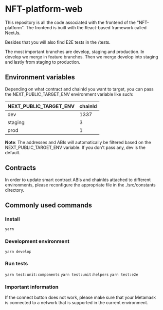 # NFT-platform-web

This repository is all the code associated with the frontend of the "NFT-platform". The frontend is built with the React-based framework called NextJs.

Besides that you will also find E2E tests in the <rootDir>/tests.

The most important branches are develop, staging and production. In develop we merge in feature branches. Then we merge develop into staging and lastly from staging to production.

## Environment variables

Depending on what contract and chainId you want to target, you can pass the NEXT_PUBLIC_TARGET_ENV environment variable like such:

| NEXT_PUBLIC_TARGET_ENV | chainId |
| ---------------------- | ------- |
| dev                    | 1337    |
| staging                | 3       |
| prod                   | 1       |

**Note**: The addresses and ABIs will automatically be filtered based on the NEXT_PUBLIC_TARGET_ENV variable. If you don't pass any, dev is the default.

## Contracts

In order to update smart contract ABIs and chainIds attached to different environments, please reconfigure the appropriate file in the ./src/constants directory.

## Commonly used commands

### Install

`yarn`

### Development environment

`yarn develop`

### Run tests

`yarn test:unit:components`
`yarn test:unit:helpers`
`yarn test:e2e `

 ### Important information
 If the connect button does not work, please make sure that your Metamask is connected to a network that is supported in the current environment.
